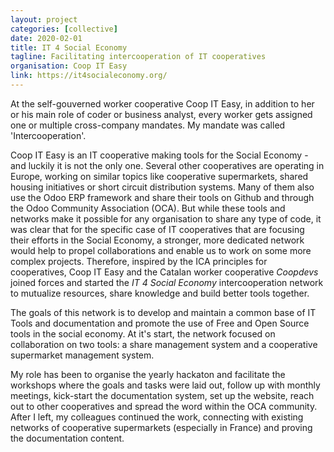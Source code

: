 ```yaml
---
layout: project
categories: [collective]
date: 2020-02-01
title: IT 4 Social Economy
tagline: Facilitating intercooperation of IT cooperatives
organisation: Coop IT Easy
link: https://it4socialeconomy.org/
---
```

At the self-gouverned worker cooperative Coop IT Easy, in addition to her or his main role of coder or business analyst, every worker gets assigned one or multiple cross-company mandates. My mandate was called 'Intercooperation'.

Coop IT Easy is an IT cooperative making tools for the Social Economy - and luckily it is not the only one. Several other cooperatives are operating in Europe, working on similar topics like cooperative supermarkets, shared housing initiatives or short circuit distribution systems. Many of them also use the Odoo ERP framework and share their tools on Github and through the Odoo Community Association (OCA). But while these tools and networks make it possible for any organisation to share any type of code, it was clear that for the specific case of IT cooperatives that are focusing their efforts in the Social Economy, a stronger, more dedicated network would help to propel collaborations and enable us to work on some more complex projects. Therefore, inspired by the ICA principles for cooperatives, Coop IT Easy and the Catalan worker cooperative *Coopdevs* joined forces and started the *IT 4 Social Economy* intercooperation network to mutualize resources, share knowledge and build better tools together.

The goals of this network is to develop and maintain a common base of IT Tools and documentation and promote the use of Free and Open Source tools in the social economy. At it's start, the network focused on collaboration on two tools: a share management system and a cooperative supermarket management system. 

My role has been to organise the yearly hackaton and facilitate the workshops where the goals and tasks were laid out, follow up with monthly meetings, kick-start the documentation system, set up the website, reach out to other cooperatives and spread the word within the OCA community. After I left, my colleagues continued the work, connecting with existing networks of cooperative supermarkets (especially in France) and proving the documentation content.